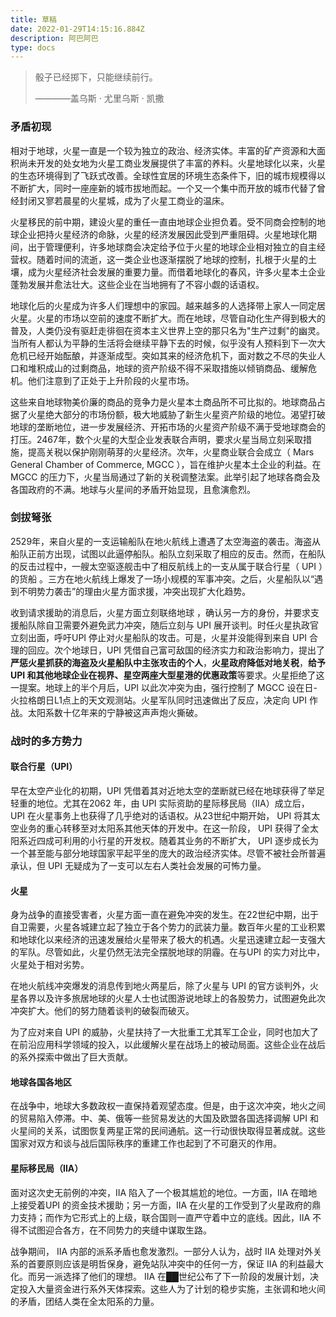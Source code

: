 ```yaml
---
title: 草稿
date: 2022-01-29T14:15:16.884Z
description: 阿巴阿巴
type: docs
---
```

> 骰子已经掷下，只能继续前行。
> 
> ————盖乌斯 · 尤里乌斯 · 凯撒

### 矛盾初现

相对于地球，火星一直是一个较为独立的政治、经济实体。丰富的矿产资源和大面积尚未开发的处女地为火星工商业发展提供了丰富的养料。火星地球化以来，火星的生态环境得到了飞跃式改善。全球性宜居的环境生态条件下，旧的城市规模得以不断扩大，同时一座座新的城市拔地而起。一个又一个集中而开放的城市代替了曾经封闭又寥若晨星的火星城，成为了火星工商业的温床。

火星移民的前中期，建设火星的重任一直由地球企业担负着。受不同商会控制的地球企业把持火星经济的命脉，火星的经济发展因此受到严重阻碍。火星地球化期间，出于管理便利，许多地球商会决定给予位于火星的地球企业相对独立的自主经营权。随着时间的流逝，这一类企业也逐渐摆脱了地球的控制，扎根于火星的土壤，成为火星经济社会发展的重要力量。而借着地球化的春风，许多火星本土企业蓬勃发展并愈法壮大。这些企业在当地拥有了不容小觑的话语权。

地球化后的火星成为许多人们理想中的家园。越来越多的人选择带上家人一同定居火星。火星的市场以空前的速度不断扩大。而在地球，尽管自动化生产得到极大的普及，人类仍没有驱赶走徘徊在资本主义世界上空的那只名为"生产过剩"的幽灵。当所有人都认为平静的生活将会继续平静下去的时候，似乎没有人预料到下一次大危机已经开始酝酿，并逐渐成型。突如其来的经济危机下，面对数之不尽的失业人口和堆积成山的过剩商品，地球的资产阶级不得不采取措施以倾销商品、缓解危机。他们注意到了正处于上升阶段的火星市场。

这些来自地球物美价廉的商品的竞争力是火星本土商品所不可比拟的。地球商品占据了火星绝大部分的市场份额，极大地威胁了新生火星资产阶级的地位。渴望打破地球的垄断地位，进一步发展经济、开拓市场的火星资产阶级不满于受地球商会的打压。2467年，数个火星的大型企业发表联合声明，要求火星当局立刻采取措施，提高关税以保护刚刚萌芽的火星经济。次年，火星商业联合会成立（ Mars General Chamber of Commerce, MGCC ），旨在维护火星本土企业的利益。在 MGCC 的压力下，火星当局通过了新的关税调整法案。此举引起了地球各商会及各国政府的不满。地球与火星间的矛盾开始显现，且愈演愈烈。

### 剑拔弩张

2529年，来自火星的一支运输船队在地火航线上遭遇了太空海盗的袭击。海盗从船队正前方出现，试图以此逼停船队。船队立刻采取了相应的反击。然而，在船队的反击过程中，一艘太空驱逐舰击中了相反航线上的一支从属于联合行星（ UPI ）的货船 。三方在地火航线上爆发了一场小规模的军事冲突。之后，火星船队以“遇到不明势力袭击”的理由火星方面求援，冲突出现扩大化趋势。

收到请求援助的消息后，火星方面立刻联络地球 ，确认另一方的身份，并要求支援船队除自卫需要外避免武力冲突，随后立刻与 UPI 展开谈判。时任火星执政官立刻出面，呼吁UPI 停止对火星船队的攻击。可是，火星并没能得到来自 UPI 合理的回应。次个地球日，UPI 凭借自己富可敌国的经济实力和政治影响力，提出了**严惩火星抓获的海盗及火星船队中主张攻击的个人**，**火星政府降低对地关税**，**给予UPI 和其他地球企业在视界、星空两座大型星港的优惠政策**等要求。火星拒绝了这一提案。地球上的半个月后，UPI 以此次冲突为由，强行控制了 MGCC 设在日-火拉格朗日L1点上的天文观测站。火星军队同时迅速做出了反应，决定向 UPI 作战。太阳系数十亿年来的宁静被这声声炮火撕破。

### 战时的多方势力
#### 联合行星（UPI）

早在太空产业化的初期，UPI 凭借着其对近地太空的垄断就已经在地球获得了举足轻重的地位。尤其在2062 年，由 UPI 实际资助的星际移民局（IIA）成立后， UPI 在火星事务上也获得了几乎绝对的话语权。从23世纪中期开始， UPI 将其太空业务的重心转移至对太阳系其他天体的开发中。在这一阶段， UPI 获得了全太阳系近四成可利用的小行星的开发权。随着其业务的不断扩大， UPI 逐步成长为一个甚至能与部分地球国家平起平坐的庞大的政治经济实体。尽管不被社会所普遍承认，但 UPI 无疑成为了一支可以左右人类社会发展的可怖力量。

#### 火星

身为战争的直接受害者，火星方面一直在避免冲突的发生。在22世纪中期，出于自卫需要，火星各城建立起了独立于各个势力的武装力量。数百年火星的工业积累和地球化以来经济的迅速发展给火星带来了极大的机遇。火星迅速建立起一支强大的军队。尽管如此，火星仍然无法完全摆脱地球的阴霾。在与UPI 的实力对比中，火星处于相对劣势。

在地火航线冲突爆发的消息传到地火两星后，除了火星与 UPI 的官方谈判外，火星各界以及许多旅居地球的火星人士也试图游说地球上的各股势力，试图避免此次冲突扩大。他们的努力随着谈判的破裂而破灭。

为了应对来自 UPI 的威胁，火星扶持了一大批重工尤其军工企业，同时也加大了在前沿应用科学领域的投入，以此缓解火星在战场上的被动局面。这些企业在战后的系外探索中做出了巨大贡献。

#### 地球各国各地区

在战争中，地球大多数政权一直保持着观望态度。但是，由于这次冲突，地火之间的贸易陷入停滞。中、美、俄等一些贸易发达的大国及欧盟各国选择调解 UPI 和火星间的关系，试图恢复两星正常的民间通航。这一行动很快取得显著成就。这些国家对双方和谈与战后国际秩序的重建工作也起到了不可磨灭的作用。

#### 星际移民局（IIA）

面对这次史无前例的冲突，IIA 陷入了一个极其尴尬的地位。一方面，IIA 在暗地上接受着UPI 的资金技术援助；另一方面，IIA 在火星的工作受到了火星政府的鼎力支持；而作为它形式上的上级，联合国则一直严守着中立的底线。因此，IIA 不得不试图迎合各方，在不同势力的夹缝中谋取生路。

战争期间， IIA 内部的派系矛盾也愈发激烈。一部分人认为，战时 IIA 处理对外关系的首要原则应该是明哲保身，避免站队冲突中的任何一方，保证 IIA 的利益最大化。而另一派选择了他们的理想。 IIA 在██世纪公布了下一阶段的发展计划，决定投入大量资金进行系外天体探索。这些人为了计划的稳步实施，主张调和地火间的矛盾，团结人类在全太阳系的力量。


